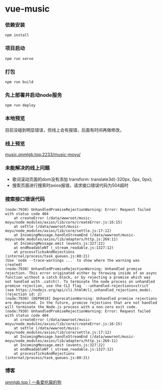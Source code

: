 # vue-music

### 依赖安装
```
npm install
```

### 项目启动
```
npm run serve
```

### 打包
```
npm run build
```

### 先上部署并启动node服务
```
npm run deploy
```

### 本地预览
目前没碰到明显错误，但线上会有报错，后面有时间再做修改。

### 线上预览
[music.qnmlgb.top:2233/music-moyu/](music.qnmlgb.top:2233/music-moyu/)

### 未能解决的线上问题
* 歌词滚动页面的dom没有添加 transform: translate3d(-320px, 0px, 0px);
* 搜索页面进行搜索时axios报错，请求接口错误代码为504超时

### 搜索接口错误代码
```text
(node:7930) UnhandledPromiseRejectionWarning: Error: Request failed with status code 404
    at createError (/data/wwwroot/music-moyu/node_modules/axios/lib/core/createError.js:16:15)
    at settle (/data/wwwroot/music-moyu/node_modules/axios/lib/core/settle.js:17:12)
    at IncomingMessage.handleStreamEnd (/data/wwwroot/music-moyu/node_modules/axios/lib/adapters/http.js:269:11)
    at IncomingMessage.emit (events.js:327:22)
    at endReadableNT (_stream_readable.js:1327:12)
    at processTicksAndRejections (internal/process/task_queues.js:80:21)
(Use `node --trace-warnings ...` to show where the warning was created)
(node:7930) UnhandledPromiseRejectionWarning: Unhandled promise rejection. This error originated either by throwing inside of an async function without a catch block, or by rejecting a promise which was not handled with .catch(). To terminate the node process on unhandled promise rejection, use the CLI flag `--unhandled-rejections=strict` (see https://nodejs.org/api/cli.html#cli_unhandled_rejections_mode). (rejection id: 2)
(node:7930) [DEP0018] DeprecationWarning: Unhandled promise rejections are deprecated. In the future, promise rejections that are not handled will terminate the Node.js process with a non-zero exit code.
(node:7930) UnhandledPromiseRejectionWarning: Error: Request failed with status code 404
    at createError (/data/wwwroot/music-moyu/node_modules/axios/lib/core/createError.js:16:15)
    at settle (/data/wwwroot/music-moyu/node_modules/axios/lib/core/settle.js:17:12)
    at IncomingMessage.handleStreamEnd (/data/wwwroot/music-moyu/node_modules/axios/lib/adapters/http.js:269:11)
    at IncomingMessage.emit (events.js:327:22)
    at endReadableNT (_stream_readable.js:1327:12)
    at processTicksAndRejections (internal/process/task_queues.js:80:21)
```

### 博客
[qnmlgb.top | 一条爱吃屎的狗](qnmlgb.top)
